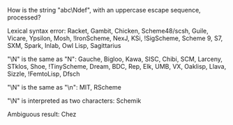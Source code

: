 How is the string "abc\Ndef", with an uppercase escape sequence, processed?

Lexical syntax error:  Racket, Gambit, Chicken, Scheme48/scsh, Guile, Vicare, Ypsilon, Mosh, !IronScheme, NexJ, KSi, !SigScheme, Scheme 9, S7, SXM, Spark, Inlab, Owl Lisp, Sagittarius

"\N" is the same as "N":  Gauche, Bigloo, Kawa, SISC, Chibi, SCM, Larceny, STklos, Shoe, !TinyScheme, Dream, BDC, Rep, Elk, UMB, VX, Oaklisp, Llava, Sizzle, !FemtoLisp, Dfsch

"\N" is the same as "\n":  MIT, RScheme

"\N" is interpreted as two characters: Schemik

Ambiguous result:  Chez